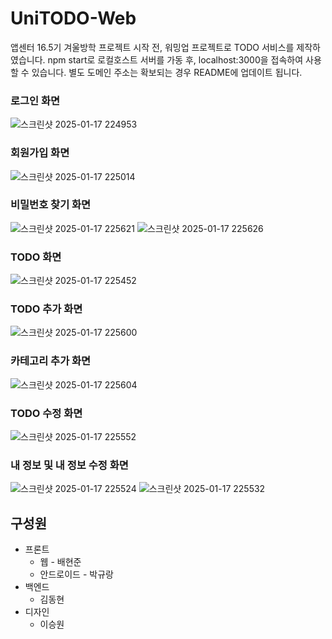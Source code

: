 # UniTODO-Web

앱센터 16.5기 겨울방학 프로젝트 시작 전, 워밍업 프로젝트로 TODO 서비스를 제작하였습니다.
npm start로 로컬호스트 서버를 가동 후, localhost:3000을 접속하여 사용할 수 있습니다.
별도 도메인 주소는 확보되는 경우 README에 업데이트 됩니다.

### 로그인 화면
![스크린샷 2025-01-17 224953](https://github.com/user-attachments/assets/ebed610d-111a-4ab0-9357-cf38569c3ef5)

### 회원가입 화면
![스크린샷 2025-01-17 225014](https://github.com/user-attachments/assets/342f8fb9-c7e3-4a01-aa96-d4dec6cc9478)

### 비밀번호 찾기 화면

![스크린샷 2025-01-17 225621](https://github.com/user-attachments/assets/44753375-5a0a-46b4-b0d3-ad325567cf01)
![스크린샷 2025-01-17 225626](https://github.com/user-attachments/assets/9834cc26-e6ec-4f65-9d5f-3553a7be33b5)

### TODO 화면

![스크린샷 2025-01-17 225452](https://github.com/user-attachments/assets/1f560b32-88cb-4e37-a68b-5a6cc7669256)

### TODO 추가 화면

![스크린샷 2025-01-17 225600](https://github.com/user-attachments/assets/6d25af71-5802-4679-826f-4206912ea987)

### 카테고리 추가 화면
![스크린샷 2025-01-17 225604](https://github.com/user-attachments/assets/6acc68fb-d6b4-40c6-a4af-9d320e57569f)

### TODO 수정 화면
![스크린샷 2025-01-17 225552](https://github.com/user-attachments/assets/dafa1069-d5e4-4b3f-9699-9b5f04cf28c1)

### 내 정보 및 내 정보 수정 화면

![스크린샷 2025-01-17 225524](https://github.com/user-attachments/assets/5169f08a-94d2-48da-bf4a-cfc250e1958b)
![스크린샷 2025-01-17 225532](https://github.com/user-attachments/assets/f645cb7d-0582-4a1d-b9c5-06c1e5052c61)


## 구성원

- 프론트
    - 웹 - 배현준
    - 안드로이드 - 박규랑
- 백엔드
    - 김동현
- 디자인
    - 이승원
